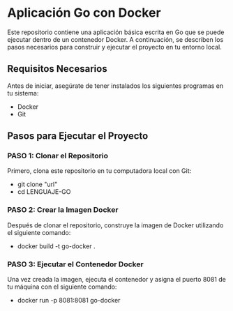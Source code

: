 # Aplicación Go con Docker

Este repositorio contiene una aplicación básica escrita en Go que se puede ejecutar dentro de un contenedor Docker. A continuación, se describen los pasos necesarios para construir y ejecutar el proyecto en tu entorno local.

## Requisitos Necesarios

Antes de iniciar, asegúrate de tener instalados los siguientes programas en tu sistema:

- Docker
- Git

## Pasos para Ejecutar el Proyecto

### PASO 1: Clonar el Repositorio

Primero, clona este repositorio en tu computadora local con Git:


- git clone "url"
- cd LENGUAJE-GO


### PASO 2: Crear la Imagen Docker

Después de clonar el repositorio, construye la imagen de Docker utilizando el siguiente comando:

- docker build -t go-docker .

### PASO 3: Ejecutar el Contenedor Docker

Una vez creada la imagen, ejecuta el contenedor y asigna el puerto 8081 de tu máquina con el siguiente comando:

- docker run -p 8081:8081 go-docker
